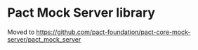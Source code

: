 # Pact Mock Server library

Moved to https://github.com/pact-foundation/pact-core-mock-server/pact_mock_server
